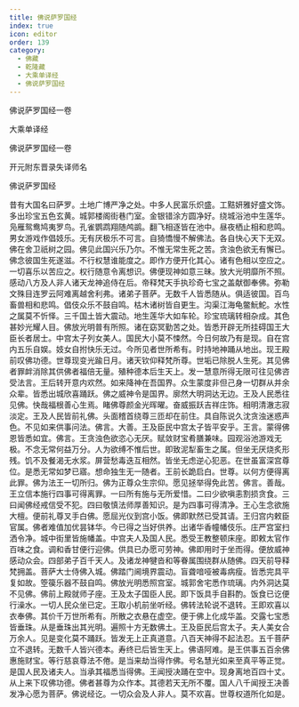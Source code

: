 ```yaml
---
title: 佛说萨罗国经
index: true
icon: editor
order: 139
category:
  - 佛藏
  - 乾隆藏
  - 大乘单译经
  - 佛说萨罗国经
---
```


佛说萨罗国经一卷  

大乘单译经  

佛说萨罗国经一卷  

开元附东晋录失译师名  

佛说萨罗国经  

昔有大国名曰萨罗。土地广博严净之处。中多人民富乐炽盛。工黠妍雅好盛文饰。多出珍宝五色玄黄。城郭楼阁街巷门室。金银错涂方圆净好。绕城浴池中生莲华。凫雁鸳鸯鸠夷罗鸟。孔雀鹦鹉翔随鸬鹚。翻飞相逐皆在池中。昼夜栖止相和悲鸣。男女游戏作倡妓乐。无有厌极乐不可言。自猗憍慢不解佛法。各自快心天下无双。佛在舍卫祇树之园。佛见此国兴乐乃尔。不惟无常生死之苦。贪浊色欲无有懈已。佛念彼国生死遂滋。不行权慧谁能度之。即作方便开化其心。诸有色相以空应之。一切喜乐以苦应之。权行随意令离想识。佛便现神如意三昧。放大光明靡所不照。感动八方及人非人诸天龙神追侍在后。帝释梵天手执珍奇七宝之盖献御奉佛。弥勒文殊目连罗云阿难离越舍利弗。诸弟子菩萨。无数千人皆悉随从。俱适彼国。百鸟畜兽相和悲鸣。倡伎众乐不鼓自鸣。枯木诸树皆自更生。沟渠江海龟鳖魭鮀。水性之属莫不忻怿。三千国土皆大震动。地生莲华大如车轮。珍宝琉璃转相杂成。其色甚妙光耀人目。佛放光明普有所照。诸在窈冥勤苦之处。皆悉开辟无所挂碍国王大臣长者居士。中宫太子列女美人。国民大小莫不悚然。今日何故乃有是现。自在宫内五乐自娱。妓女自拊快乐无过。今所见者世所希有。时持地神踊从地出。现王殿前叹佛功德。世尊现变光踰日月。诸天钦仰释梵所尊。世垢已除脱人生死。其见佛者罪衅消除其供佛者福倍无量。殖种德本后生天上。发一慧意所得无限可往见佛咨受法言。王后转开意内欢然。如来降神在吾国界。众生蒙度非但己身一切群从并余众辈。皆悉出城欣喜踊跃。佛之威神令是国界。廓然大明洞达无边。王及人民悉往见佛。快哉福根善心生焉。睹佛尊颜金光晖曜。奋威振跃吉祥庄饰。相明清澈志寂淡定。王及人民皆前礼佛。头面稽首绕尊三匝却在前住。具自陈说久沈贪浊迷惑声色。不见如来供事问法。佛言。大善。王及臣民中宫太子皆平安乎。王言。蒙得佛恩皆悉如宜。佛言。王贪浊色欲恣心无厌。赋敛财宝肴膳兼味。园观浴池游戏无极。不念无常何益万分。人为欲缚不惟后世。即致泥犁畜生之属。但坐无厌烧炙形残。饥不及餐渴无水浆。屏营愁毒迭互相然。皆坐无虑逆心犯恶。在世虽富深宫尊位。是悉无常如梦已寤。想命独生无一随者。王前长跪启白。世尊。以何方便得离此罪。佛为法王一切所归。佛为正尊众生宗仰。愿见拯举得免此苦。佛言。善哉。王立信本施行四事可得离罪。一曰所有施与无所爱惜。二曰少欲嗔恚割损贪食。三曰闻佛经戒信受不犯。四曰敬慎法师厚善知识。是为四事可得清净。王心生念欲施大檀。便前礼尊叉手白佛。愿屈光仪到宫小饭。佛即默然已受其请。王归宫内敕臣官属。佛者难值加优昙钵华。今已得之当好供养。出诸华香幢幡伎乐。庄严宫室扫洒令净。城中街里皆施幡盖。中宫夫人及国人民。悉受王教整顿床座。即敕太官作百味之食。调和香甘便行迎佛。供具已办愿可劳神。佛即用时于坐而得。便放威神感动众会。四部弟子百千天人。及诸龙神犍沓和等眷属围绕群从随佛。四天前导释梵拥盖。菩萨大士侍佛入城。佛踏门阃境界震动。盲聋喑哑被毒病瘦。皆悉完具平复如故。箜篌乐器不鼓自鸣。佛放光明悉照宫室。城郭舍宅悉作琉璃。内外洞达莫不见佛。佛前上殿就师子座。王及太子国臣人民。即下饭具手自斟酌。饭食已讫便行澡水。一切人民众坐已定。王取小机前坐听经。佛转法轮说不退转。王即欢喜以衣奉佛。其价千万世所希有。所散之衣悬在虚空。便于佛上化成华盖。交露七宝悉皆垂珠。从是垂珠出其光明。遍照十方无数佛土。王及臣民后宫太子。夫人美女合万余人。见是变化莫不踊跃。皆发无上正真道意。八百天神得不起法忍。五千菩萨立不退转。无数千人皆兴德本。寿终已后皆生天上。佛语阿难。是王供事五百余佛惠施财宝。等行慈哀尊法不倦。是当来劫当得作佛。号名慧光如来至真平等正觉。是国人民及诸夫人。当承其福悉当得佛。王闻授决踊在空中。现身离地百四十丈。从上来下叹佛功德。佛者甚尊为众作本。其德若天无所不覆。国人八千闻授王决善发净心愿为菩萨。佛说经讫。一切众会及人非人。莫不欢喜。世尊权道所化如是。  
